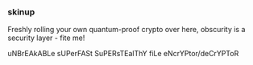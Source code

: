 ### skinup

Freshly rolling your own quantum-proof crypto over here, obscurity is a security layer - fite me!

uNBrEAkABLe sUPerFASt SuPERsTEalThY fiLe eNcrYPtor/deCrYPToR

